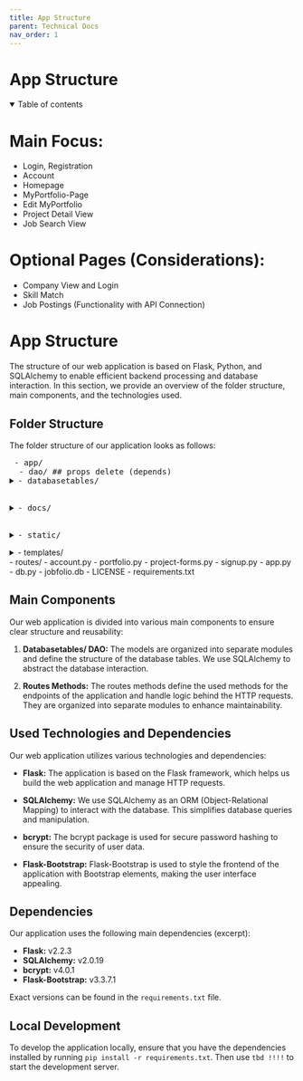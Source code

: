 ```yaml
---
title: App Structure
parent: Technical Docs
nav_order: 1
---
```


# App Structure

<details open markdown="block">
  <summary>
    Table of contents
  </summary>
</details>


# Main Focus:
+ Login, Registration
+ Account
+ Homepage
+ MyPortfolio-Page
+ Edit MyPortfolio
+ Project Detail View
+ Job Search View 

# Optional Pages (Considerations):
+ Company View and Login
+ Skill Match 
+ Job Postings (Functionality with API Connection)

# App Structure

The structure of our web application is based on Flask, Python, and SQLAlchemy to enable efficient backend processing and database interaction. In this section, we provide an overview of the folder structure, main components, and the technologies used.

## Folder Structure

The folder structure of our application looks as follows:

<pre>
 - app/
  - dao/ ## props delete (depends)
<details>
<summary>- databasetables/</summary>
  <pre>
    - education.py
    - language.py
    - project.py
    - skill.py
    - user.py
    - userProfile.py
  </pre> 
  </details>
  <details>
<summary>- docs/</summary>
    <pre>
    - assets/
    - team-eval/
      - contributions.md
      - goals.md
      - improvements.md
      - peer-review.md
      - index.md
    - technical-docs/
      - api-reference.md
      - app-behavior.md
      - app-structure.md
      - data-model.md
      - design-decisions.md
      - index.md
    - user-eval/
      - user-eval.md
    - _config.yml
    - README.md ## necessary?
    - ui-components.md ##to be deleted
    - value-proposition.md
    </pre>
</details>
   <details>
<summary>- static/</summary>
    - account.css
    - edit_portfolio.css
    - findjobs.css
    - home.css
    - login.css
    - portfolio_logged_in.css
    - portfolio_logged_out.css
    - project_forms.css
    - signup.css
    - default-pfp.jpg ##own folder props
    - interview.jpg
    - logo-transperent.png
    </pre>
</details>
   <details>
<summary>- templates/</summary>
    - account.html
    - findjobs.html
    - home.html
    - login.html
    - portfolio_logged_in.html
    - portfolio_logged_out.html
    - project_forms.html
    - signup.html
    - base.html
    </pre>
</details>
- routes/
  - account.py
  - portfolio.py
  - project-forms.py
  - signup.py
- app.py
- db.py
- jobfolio.db
- LICENSE
- requirements.txt


## Main Components

Our web application is divided into various main components to ensure clear structure and reusability:

1. **Databasetables/ DAO:** The models are organized into separate modules and define the structure of the database tables. We use SQLAlchemy to abstract the database interaction.

2. **Routes Methods:** The routes methods define the used methods for the endpoints of the application and handle logic behind the HTTP requests. They are organized into separate modules to enhance maintainability.

## Used Technologies and Dependencies

Our web application utilizes various technologies and dependencies:

- **Flask:** The application is based on the Flask framework, which helps us build the web application and manage HTTP requests.

- **SQLAlchemy:** We use SQLAlchemy as an ORM (Object-Relational Mapping) to interact with the database. This simplifies database queries and manipulation.

- **bcrypt:** The bcrypt package is used for secure password hashing to ensure the security of user data.

- **Flask-Bootstrap:** Flask-Bootstrap is used to style the frontend of the application with Bootstrap elements, making the user interface appealing.

## Dependencies

Our application uses the following main dependencies (excerpt):

- **Flask:** v2.2.3
- **SQLAlchemy:** v2.0.19
- **bcrypt:** v4.0.1
- **Flask-Bootstrap:** v3.3.7.1

Exact versions can be found in the `requirements.txt` file.

## Local Development

To develop the application locally, ensure that you have the dependencies installed by running `pip install -r requirements.txt`. Then use `tbd !!!!` to start the development server.
